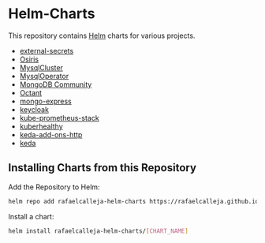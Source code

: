 # Helm-Charts

This repository contains [Helm](https://helm.sh) charts for various projects.

- [external-secrets](https://github.com/rafaelcalleja/helm-charts/tree/master/charts/external-secrets)
- [Osiris](https://github.com/rafaelcalleja/helm-charts/tree/master/charts/osiris)
- [MysqlCluster](https://github.com/rafaelcalleja/helm-charts/tree/master/charts/mysql-cluster)
- [MysqlOperator](https://github.com/rafaelcalleja/helm-charts/tree/master/charts/mysql-operator)
- [MongoDB Community](https://github.com/rafaelcalleja/helm-charts/tree/master/charts/mongodb)
- [Octant](https://github.com/rafaelcalleja/helm-charts/tree/master/charts/octant)
- [mongo-express](https://github.com/rafaelcalleja/helm-charts/tree/master/charts/mongo-express)
- [keycloak](https://github.com/rafaelcalleja/helm-charts/tree/master/charts/keycloak)
- [kube-prometheus-stack](https://github.com/rafaelcalleja/helm-charts/tree/master/charts/kube-prometheus-stack)
- [kuberhealthy](https://github.com/rafaelcalleja/helm-charts/tree/master/charts/kuberhealthy)
- [keda-add-ons-http](https://github.com/rafaelcalleja/helm-charts/tree/master/charts/keda-add-ons-http)
- [keda](https://github.com/rafaelcalleja/helm-charts/tree/master/charts/keda)

## Installing Charts from this Repository

Add the Repository to Helm:

```sh
helm repo add rafaelcalleja-helm-charts https://rafaelcalleja.github.io/helm-charts
```

Install a chart:

```sh
helm install rafaelcalleja-helm-charts/[CHART_NAME]
```
